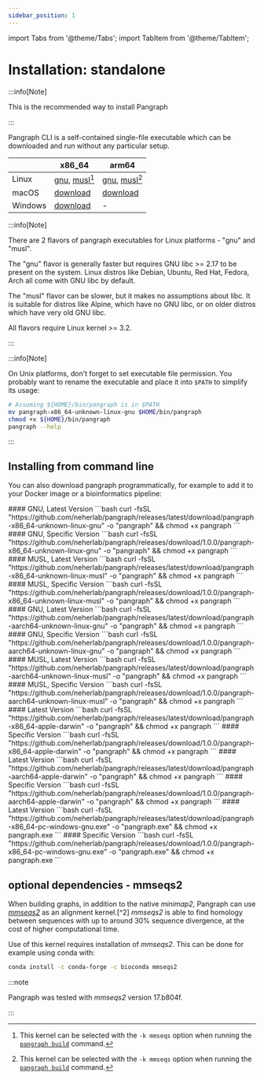 ```yaml
---
sidebar_position: 1
---
```


import Tabs from '@theme/Tabs';
import TabItem from '@theme/TabItem';

# Installation: standalone

:::info[Note]

This is the recommended way to install Pangraph

:::

Pangraph CLI is a self-contained single-file executable which can be downloaded and run without any particular setup.

|         | x86_64                                                                                                                                                                                                               | arm64                                                                                                                                                                                                                  |
|---------|----------------------------------------------------------------------------------------------------------------------------------------------------------------------------------------------------------------------|------------------------------------------------------------------------------------------------------------------------------------------------------------------------------------------------------------------------|
| Linux   | [gnu](https://github.com/neherlab/pangraph/releases/latest/download/pangraph-x86_64-unknown-linux-gnu), [musl](https://github.com/neherlab/pangraph/releases/latest/download/pangraph-x86_64-unknown-linux-musl)[^1] | [gnu](https://github.com/neherlab/pangraph/releases/latest/download/pangraph-aarch64-unknown-linux-gnu), [musl](https://github.com/neherlab/pangraph/releases/latest/download/pangraph-aarch64-unknown-linux-musl)[^1] |
| macOS   | [download](https://github.com/neherlab/pangraph/releases/latest/download/pangraph-x86_64-apple-darwin)                                                                                                               | [download](https://github.com/neherlab/pangraph/releases/latest/download/pangraph-aarch64-apple-darwin)                                                                                                                |
| Windows | [download](https://github.com/neherlab/pangraph/releases/latest/download/pangraph-x86_64-pc-windows-gnu.exe)                                                                                                         | -                                                                                                                                                                                                                      |

:::info[Note]

There are 2 flavors of pangraph executables for Linux platforms - "gnu" and "musl". 

The "gnu" flavor is generally faster but requires GNU libc >= 2.17 to be present on the system. Linux distros like Debian, Ubuntu, Red Hat, Fedora, Arch all come with GNU libc by default. 

The "musl" flavor can be slower, but it makes no assumptions about libc. It is suitable for distros like Alpine, which have no GNU libc, or on older distros which have very old GNU libc.

All flavors require Linux kernel >= 3.2.

:::


:::info[Note]

On Unix platforms, don't forget to set executable file permission. You probably want to rename the executable and place it into `$PATH` to simplify its usage:

```bash
# Assuming ${HOME}/bin/pangraph is in $PATH
mv pangraph-x86_64-unknown-linux-gnu $HOME/bin/pangraph
chmod +x ${HOME}/bin/pangraph
pangraph --help
```

:::

## Installing from command line

You can also download pangraph programmatically, for example to add it to your Docker image or a bioinformatics pipeline:

<Tabs>
  <TabItem value="linuxX86" label="Linux x86">
    #### GNU, Latest Version
    ```bash
    curl -fsSL "https://github.com/neherlab/pangraph/releases/latest/download/pangraph-x86_64-unknown-linux-gnu" -o "pangraph" && chmod +x pangraph
    ```
    #### GNU, Specific Version
    ```bash
    curl -fsSL "https://github.com/neherlab/pangraph/releases/download/1.0.0/pangraph-x86_64-unknown-linux-gnu" -o "pangraph" && chmod +x pangraph
    ```
    #### MUSL, Latest Version
    ```bash
    curl -fsSL "https://github.com/neherlab/pangraph/releases/latest/download/pangraph-x86_64-unknown-linux-musl" -o "pangraph" && chmod +x pangraph
    ```
    #### MUSL, Specific Version
    ```bash
    curl -fsSL "https://github.com/neherlab/pangraph/releases/download/1.0.0/pangraph-x86_64-unknown-linux-musl" -o "pangraph" && chmod +x pangraph
    ```
  </TabItem>
  <TabItem value="linuxArm64" label="Linux ARM64">
    #### GNU, Latest Version
    ```bash
    curl -fsSL "https://github.com/neherlab/pangraph/releases/latest/download/pangraph-aarch64-unknown-linux-gnu" -o "pangraph" && chmod +x pangraph
    ```
    #### GNU, Specific Version
    ```bash
    curl -fsSL "https://github.com/neherlab/pangraph/releases/download/1.0.0/pangraph-aarch64-unknown-linux-gnu" -o "pangraph" && chmod +x pangraph
    ```
    #### MUSL, Latest Version
    ```bash
    curl -fsSL "https://github.com/neherlab/pangraph/releases/latest/download/pangraph-aarch64-unknown-linux-musl" -o "pangraph" && chmod +x pangraph
    ```
    #### MUSL, Specific Version
    ```bash
    curl -fsSL "https://github.com/neherlab/pangraph/releases/download/1.0.0/pangraph-aarch64-unknown-linux-musl" -o "pangraph" && chmod +x pangraph
    ```
  </TabItem>
  <TabItem value="macOSx86" label="macOS x86">
    #### Latest Version
    ```bash
    curl -fsSL "https://github.com/neherlab/pangraph/releases/latest/download/pangraph-x86_64-apple-darwin" -o "pangraph" && chmod +x pangraph
    ```
    #### Specific Version
    ```bash
    curl -fsSL "https://github.com/neherlab/pangraph/releases/download/1.0.0/pangraph-x86_64-apple-darwin" -o "pangraph" && chmod +x pangraph
    ```
  </TabItem>
  <TabItem value="macOSArm64" label="macOS ARM64">
    #### Latest Version
    ```bash
    curl -fsSL "https://github.com/neherlab/pangraph/releases/latest/download/pangraph-aarch64-apple-darwin" -o "pangraph" && chmod +x pangraph
    ```
    #### Specific Version
    ```bash
    curl -fsSL "https://github.com/neherlab/pangraph/releases/download/1.0.0/pangraph-aarch64-apple-darwin" -o "pangraph" && chmod +x pangraph
    ```
  </TabItem>
  <TabItem value="windowsX86" label="Windows x86">
    #### Latest Version
    ```bash
    curl -fsSL "https://github.com/neherlab/pangraph/releases/latest/download/pangraph-x86_64-pc-windows-gnu.exe" -o "pangraph.exe" && chmod +x pangraph.exe
    ```
    #### Specific Version
    ```bash
    curl -fsSL "https://github.com/neherlab/pangraph/releases/download/1.0.0/pangraph-x86_64-pc-windows-gnu.exe" -o "pangraph.exe" && chmod +x pangraph.exe
    ```
  </TabItem>
</Tabs>





## optional dependencies - mmseqs2

When building graphs, in addition to the native _minimap2_, Pangraph can use [_mmseqs2_](https://github.com/soedinglab/MMseqs2) as an alignment kernel.[^2] _mmseqs2_ is able to find homology between sequences with up to around 30% sequence divergence, at the cost of higher computational time.

Use of this kernel requires installation of _mmseqs2_. This can be done for example using conda with:

```bash
conda install -c conda-forge -c bioconda mmseqs2
```

:::note

Pangraph was tested with _mmseqs2_ version 17.b804f.

:::

[^1]: This kernel can be selected with the `-k mmseqs` option when running the [`pangraph build`](../reference.md#pangraph-build) command.

